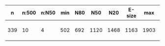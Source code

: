 n    |n:500  |n:N50  |min  |N80  |N50   |N20   |E-size  |max   |sum   |name
---  |---    |---    |---  |---  |---   |---   |---     |---   |---   |---
339  |10     |4      |502  |692  |1120  |1468  |1163    |1903  |9697  |output-15-unitigs.fa
